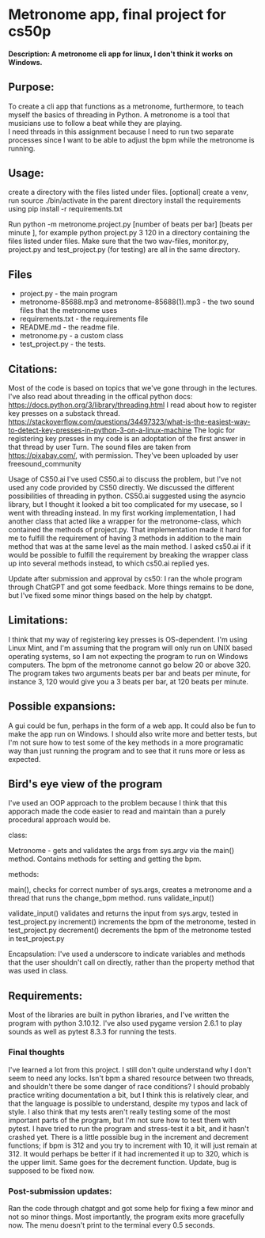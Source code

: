 # Metronome app, final project for cs50p
#### Description: A metronome cli app for linux, I don't think it works on Windows. 


## Purpose: 
To create a cli app that functions as a metronome, furthermore, to teach myself the basics 
of threading in Python. 
A metronome is a tool that musicians use to follow a beat while they are playing.  
I need threads in this assignment because I need to run two separate processes since I want 
to be able to adjust the bpm while the metronome is running. 

## Usage: 
create a directory with the files listed under files. 
[optional] create a venv, run source ./bin/activate in the parent directory
install the requirements using pip install -r requirements.txt 

Run python -m metronome.project.py [number of beats per bar] [beats per minute ], for example python project.py 3 120 in a directory containing 
the files listed under files. 
Make sure that the two wav-files, monitor.py, project.py and test_project.py (for testing) are all in the same directory. 


## Files 
- project.py - the main program 
- metronome-85688.mp3 and metronome-85688(1).mp3 - the two sound files that the metronome uses
- requirements.txt - the requirements file 
- README.md - the readme file. 
- metronome.py - a custom class 
- test_project.py - the tests. 


## Citations: 
Most of the code is based on topics that we've gone through in the lectures. I've also read about threading in
the offical python docs: https://docs.python.org/3/library/threading.html 
I read about how to register key presses on a substack thread. 
https://stackoverflow.com/questions/34497323/what-is-the-easiest-way-to-detect-key-presses-in-python-3-on-a-linux-machine
The logic for registering key presses in my code is an adoptation of the first answer in that thread by user Turn. 
The sound files are taken from https://pixabay.com/, with permission. They've been uploaded by user freesound_community


Usage of CS50.ai 
I've used CS50.ai to discuss the problem, but I've not used any code provided by CS50 directly. We discussed the different possibilities of threading in python. CS50.ai suggested using the asyncio library, but I thought it looked a bit too complicated 
for my usecase, so I went with threading instead. 
In my first working implementation, I had another class that acted like a wrapper for the metronome-class, which contained the methods of project.py. That implementation made it hard for me to fulfill the requirement of having 3 methods in addition to the main method that was at the same level as the main method. I asked cs50.ai if it would be possible to fulfill the requirement by breaking the wrapper class up into several methods instead, to which cs50.ai replied yes.

Update after submission and approval by cs50: 
I ran the whole program through ChatGPT and got some feedback. More things remains to be done, but I've fixed some minor things based on the 
help by chatgpt. 



## Limitations: 
I think that my way of registering key presses is OS-dependent. I'm using Linux Mint, and I'm assuming that the program will only
run on UNIX based operating systems, so I am not expecting the program to run on Windows computers. The bpm of the metronome cannot go below 20 or above 320. The program takes two arguments beats per bar and beats per minute, for instance 3, 120 would give you a 3 beats per bar, at 120 beats per minute. 

## Possible expansions: 
A gui could be fun, perhaps in the form of a web app. It could also be fun to make the app run on Windows.
I should also write more and better tests, but I'm not sure how to test some of the key methods in a more programatic way than just running the program and to see that it runs more or less as expected. 

## Bird's eye view of the program
    
I've used an OOP approach to the problem because I think that this apporach made the code easier to read and maintain than a 
purely procedural approach would be. 

class: 

Metronome - gets and validates the args from sys.argv via the main() method. Contains methods for setting and getting the bpm. 

methods: 

main(), checks for correct number of sys.args, creates a metronome and a thread that runs the change_bpm method. runs validate_input() 

validate_input() validates and returns the input from sys.argv, tested in test_project.py 
increment() increments the bpm of the metronome, tested in test_project.py 
decrement() decrements the bpm of the metronome  tested in test_project.py 



Encapsulation: 
    I've used a underscore to indicate variables and methods that the user shouldn't call on directly, rather than the property method that was used in class. 



## Requirements: 

Most of the libraries are built in python libraries, and I've written the program with python 3.10.12. 
I've also used pygame version 2.6.1 to play sounds as well as pytest 8.3.3 for running the tests. 


### Final thoughts 

I've learned a lot from this project. I still don't quite understand why I don't seem to need any locks. Isn't bpm a shared resource between two threads, and shouldn't there be some danger of race conditions? I should probably practice writing documentation a bit, 
but I think this is relatively clear, and that the language is possible to understand, despite my typos and lack of style. 
I also think that my tests aren't really testing some of the most important parts of the program, but I'm not sure how to test them with pytest. I have tried to run the program and stress-test it a bit, and it hasn't crashed yet. There is a little possible bug in the increment and decrement functions; if bpm is 312 and you try to increment with 10, it will just remain at 312. It would perhaps be better if it had incremented it up to 320, which is the upper limit. Same goes for the decrement function. Update, bug is supposed to be fixed now. 


### Post-submission updates: 

Ran the code through chatgpt and got some help for fixing a few minor and not so minor things. Most importantly, the program exits more gracefully now. The menu doesn't print to the terminal every 0.5 seconds. 